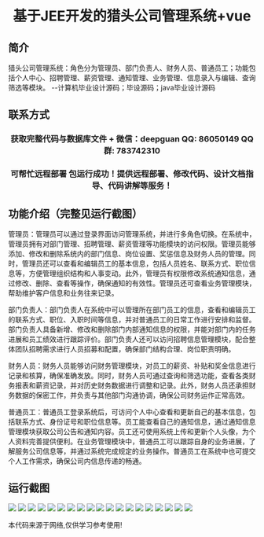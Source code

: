 <p><h1 align="center">基于JEE开发的猎头公司管理系统+vue</h1></p>

## 简介
猎头公司管理系统：角色分为管理员、部门负责人、财务人员、普通员工；功能包括个人中心、招聘管理、薪资管理、通知管理、业务管理、信息录入与编辑、查询筛选等模块。    --计算机毕业设计源码；毕设源码；java毕业设计源码


## 联系方式
<p><h3 align="center">获取完整代码与数据库文件 + 微信：deepguan QQ: 86050149 QQ群: 783742310</h3></p>
<p><h3 align="center">可帮忙远程部署 包运行成功！提供远程部署、修改代码、设计文档指导、代码讲解等服务！</h3></p>

## 功能介绍（完整见运行截图）
管理员：管理员可以通过登录界面访问管理系统，并进行多角色切换。在系统中，管理员拥有对部门管理、招聘管理、薪资管理等功能模块的访问权限。管理员能够添加、修改和删除系统内的部门信息、岗位设置、奖惩信息及财务人员的管理。同时，管理员还可以查看和编辑员工的基本信息，包括人员姓名、联系方式、职位信息等，方便管理组织结构和人事变动。此外，管理员有权限修改系统通知信息，通过修改、删除、查看等操作，确保通知的有效性。管理员还可查看业务管理模块，帮助维护客户信息和业务往来记录。

部门负责人：部门负责人在系统中可以管理所在部门员工的信息，查看和编辑员工的联系方式、职位、入职时间等信息，并对普通员工的日常工作进行安排和监督。部门负责人具备新增、修改和删除部门内部通知信息的权限，并能对部门内的任务进展和员工绩效进行跟踪评价。部门负责人还可以访问招聘信息管理模块，配合整体团队招聘需求进行人员招募和配置，确保部门结构合理、岗位职责明确。

财务人员：财务人员能够访问财务管理模块，对员工的薪资、补贴和奖金信息进行记录和核算，确保准确发放。同时，财务人员可通过查询和筛选功能，查看各类财务报表和薪资记录，并对历史财务数据进行调整和记录。此外，财务人员还承担财务数据的保密工作，并负责与其他部门沟通协调，确保公司财务运作正常高效。

普通员工：普通员工登录系统后，可访问个人中心查看和更新自己的基本信息，包括联系方式、身份证号和职位信息等。员工能查看自己的通知信息，通过通知信息管理模块获取公司公告和通知内容。员工还可使用系统上传和更新个人头像，为个人资料完善提供便利。在业务管理模块中，普通员工可以跟踪自身的业务进展，了解服务公司信息等，并通过系统完成规定的业务操作。普通员工在系统中也可提交个人工作需求，确保公司内信息传递的畅通。


## 运行截图
![](https://bs-1329754181.cos.ap-shanghai.myqcloud.com/ssm/HeadhunterCompanyManagementSystem/img/001.jpg)
![](https://bs-1329754181.cos.ap-shanghai.myqcloud.com/ssm/HeadhunterCompanyManagementSystem/img/002.jpg)
![](https://bs-1329754181.cos.ap-shanghai.myqcloud.com/ssm/HeadhunterCompanyManagementSystem/img/003.jpg)
![](https://bs-1329754181.cos.ap-shanghai.myqcloud.com/ssm/HeadhunterCompanyManagementSystem/img/004.jpg)
![](https://bs-1329754181.cos.ap-shanghai.myqcloud.com/ssm/HeadhunterCompanyManagementSystem/img/005.jpg)
![](https://bs-1329754181.cos.ap-shanghai.myqcloud.com/ssm/HeadhunterCompanyManagementSystem/img/006.jpg)
![](https://bs-1329754181.cos.ap-shanghai.myqcloud.com/ssm/HeadhunterCompanyManagementSystem/img/007.jpg)
![](https://bs-1329754181.cos.ap-shanghai.myqcloud.com/ssm/HeadhunterCompanyManagementSystem/img/008.jpg)
![](https://bs-1329754181.cos.ap-shanghai.myqcloud.com/ssm/HeadhunterCompanyManagementSystem/img/009.jpg)
![](https://bs-1329754181.cos.ap-shanghai.myqcloud.com/ssm/HeadhunterCompanyManagementSystem/img/010.jpg)
![](https://bs-1329754181.cos.ap-shanghai.myqcloud.com/ssm/HeadhunterCompanyManagementSystem/img/011.jpg)
![](https://bs-1329754181.cos.ap-shanghai.myqcloud.com/ssm/HeadhunterCompanyManagementSystem/img/012.jpg)
![](https://bs-1329754181.cos.ap-shanghai.myqcloud.com/ssm/HeadhunterCompanyManagementSystem/img/013.jpg)
![](https://bs-1329754181.cos.ap-shanghai.myqcloud.com/ssm/HeadhunterCompanyManagementSystem/img/014.jpg)
![](https://bs-1329754181.cos.ap-shanghai.myqcloud.com/ssm/HeadhunterCompanyManagementSystem/img/015.jpg)
![](https://bs-1329754181.cos.ap-shanghai.myqcloud.com/ssm/HeadhunterCompanyManagementSystem/img/016.jpg)
![](https://bs-1329754181.cos.ap-shanghai.myqcloud.com/ssm/HeadhunterCompanyManagementSystem/img/017.jpg)
![](https://bs-1329754181.cos.ap-shanghai.myqcloud.com/ssm/HeadhunterCompanyManagementSystem/img/018.jpg)
![](https://bs-1329754181.cos.ap-shanghai.myqcloud.com/ssm/HeadhunterCompanyManagementSystem/img/019.jpg)

<p>本代码来源于网络,仅供学习参考使用!</p>
